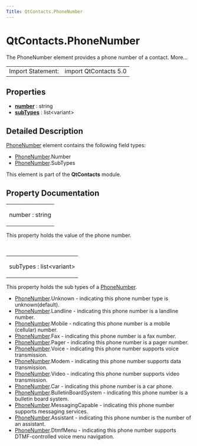```yaml
---
Title: QtContacts.PhoneNumber
---
```


# QtContacts.PhoneNumber

<span class="subtitle"></span>
<!-- $$$PhoneNumber-brief -->
<p>The PhoneNumber element provides a phone number of a contact. More...</p>
<!-- @@@PhoneNumber -->
<table class="alignedsummary">
<tr><td class="memItemLeft rightAlign topAlign"> Import Statement:</td><td class="memItemRight bottomAlign"> import QtContacts 5.0</td></tr></table><ul>
</ul>
<h2 id="properties">Properties</h2>
<ul>
<li class="fn"><b><b><a href="#number-prop">number</a></b></b> : string</li>
<li class="fn"><b><b><a href="#subTypes-prop">subTypes</a></b></b> : list&lt;variant&gt;</li>
</ul>
<!-- $$$PhoneNumber-description -->
<h2 id="details">Detailed Description</h2>
</p>
<p><a href="index.html">PhoneNumber</a> element contains the following field types:</p>
<ul>
<li><a href="index.html">PhoneNumber</a>.Number</li>
<li><a href="index.html">PhoneNumber</a>.SubTypes</li>
</ul>
<p>This element is part of the <b>QtContacts</b> module.</p>
<!-- @@@PhoneNumber -->
<h2>Property Documentation</h2>
<!-- $$$number -->
<table class="qmlname"><tr valign="top" id="number-prop"><td class="tblQmlPropNode"><p><span class="name">number</span> : <span class="type">string</span></p></td></tr></table><p>This property holds the value of the phone number.</p>
<!-- @@@number -->
<br/>
<!-- $$$subTypes -->
<table class="qmlname"><tr valign="top" id="subTypes-prop"><td class="tblQmlPropNode"><p><span class="name">subTypes</span> : <span class="type">list</span>&lt;<span class="type">variant</span>&gt;</p></td></tr></table><p>This property holds the sub types of a <a href="index.html">PhoneNumber</a>.</p>
<ul>
<li><a href="index.html">PhoneNumber</a>.Unknown - indicating this phone number type is unknown(default).</li>
<li><a href="index.html">PhoneNumber</a>.Landline - indicating this phone number is a landline number.</li>
<li><a href="index.html">PhoneNumber</a>.Mobile - ndicating this phone number is a mobile (cellular) number.</li>
<li><a href="index.html">PhoneNumber</a>.Fax - indicating this phone number is a fax number.</li>
<li><a href="index.html">PhoneNumber</a>.Pager - indicating this phone number is a pager number.</li>
<li><a href="index.html">PhoneNumber</a>.Voice - indicating this phone number supports voice transmission.</li>
<li><a href="index.html">PhoneNumber</a>.Modem - indicating this phone number supports data transmission.</li>
<li><a href="index.html">PhoneNumber</a>.Video - indicating this phone number supports video transmission.</li>
<li><a href="index.html">PhoneNumber</a>.Car - indicating this phone number is a car phone.</li>
<li><a href="index.html">PhoneNumber</a>.BulletinBoardSystem - indicating this phone number is a bulletin board system.</li>
<li><a href="index.html">PhoneNumber</a>.MessagingCapable - indicating this phone number supports messaging services.</li>
<li><a href="index.html">PhoneNumber</a>.Assistant - indicating this phone number is the number of an assistant.</li>
<li><a href="index.html">PhoneNumber</a>.DtmfMenu - indicating this phone number supports DTMF-controlled voice menu navigation.</li>
</ul>
<!-- @@@subTypes -->
<br/>
